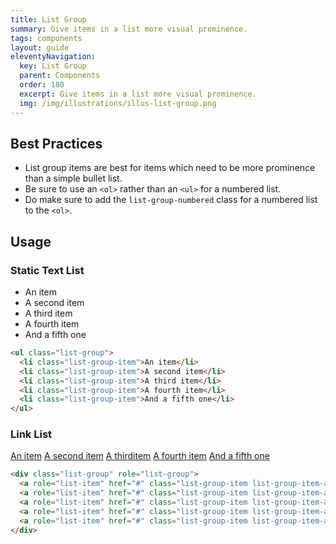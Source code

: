 ```yaml
---
title: List Group
summary: Give items in a list more visual prominence.
tags: components
layout: guide
eleventyNavigation:
  key: List Group
  parent: Components
  order: 180
  excerpt: Give items in a list more visual prominence.
  img: /img/illustrations/illus-list-group.png
---
```


## Best Practices

- List group items are best for items which need to be more prominence than a simple bullet list.
- Be sure to use an `<ol>` rather than an `<ul>` for a numbered list.
- Do make sure to add the `list-group-numbered` class for a numbered list to the `<ol>`.

## Usage

### Static Text List

<ul class="list-group">
  <li class="list-group-item">An item</li>
  <li class="list-group-item">A second item</li>
  <li class="list-group-item">A third item</li>
  <li class="list-group-item">A fourth item</li>
  <li class="list-group-item">And a fifth one</li>
</ul>

```html
<ul class="list-group">
  <li class="list-group-item">An item</li>
  <li class="list-group-item">A second item</li>
  <li class="list-group-item">A third item</li>
  <li class="list-group-item">A fourth item</li>
  <li class="list-group-item">And a fifth one</li>
</ul>
```

### Link List

<div class="list-group" role="list-group">
  <a role="list-item" href="#" class="list-group-item list-group-item-action">An item</a>
  <a role="list-item" href="#" class="list-group-item list-group-item-action">A second item</a>
  <a role="list-item" href="#" class="list-group-item list-group-item-action">A thirditem</a>
  <a role="list-item" href="#" class="list-group-item list-group-item-action">A fourth item</a>
  <a role="list-item" href="#" class="list-group-item list-group-item-action">And a fifth one</a>
</div>

<!-- prettier-ignore -->
```html
<div class="list-group" role="list-group">
  <a role="list-item" href="#" class="list-group-item list-group-item-action">An item</a>
  <a role="list-item" href="#" class="list-group-item list-group-item-action">A second item</a>
  <a role="list-item" href="#" class="list-group-item list-group-item-action">A thirditem</a>
  <a role="list-item" href="#" class="list-group-item list-group-item-action">A fourth item</a>
  <a role="list-item" href="#" class="list-group-item list-group-item-action">And a fifth one</a>
</div>
```
